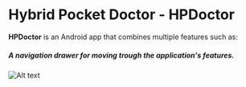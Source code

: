 # Hybrid Pocket Doctor - HPDoctor
**HPDoctor** is an Android app that combines multiple features such as:
##### A navigation drawer for moving trough the application's features.
![Alt text](/README_resource/NavigationDrawer.png?raw=true "NavigationDrawer")